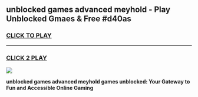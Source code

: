 
## unblocked games advanced meyhold - Play Unblocked Gmaes & Free #d40as
<h3>
<a href="https://news.freeplayer.one?title=unblocked_games_advanced_meyhold&ref=26F">CLICK TO PLAY</a></h3>
<hr>

<h3>
<a href="https://news.freeplayer.one?title=unblocked_games_advanced_meyhold&ref=26F">CLICK 2 PLAY</a>
  
</h3>

<a href="https://news.freeplayer.one?title=unblocked_games_advanced_meyhold&ref=26F/"><img src="https://clearcache.store/games.png"></a>


**unblocked games advanced meyhold games unblocked: Your Gateway to Fun and Accessible Online Gaming**
